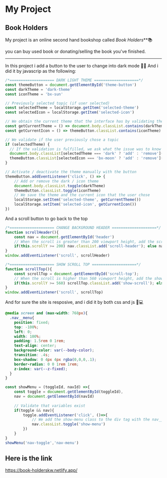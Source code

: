 # My Project
## Book Holders

My project is an online second hand bookshop called _Book Holders_**📚

you can buy used book or donating/selling the book you've finished.


------------------------
In this project i add a button to the user to change into dark mode 🔅🔆
And i did it by javascrip as the following:

```javascript
/*==================== DARK LIGHT THEME ====================*/ 
const themeButton = document.getElementById('theme-button')
const darkTheme = 'dark-theme'
const iconTheme = 'bx-sun'

// Previously selected topic (if user selected)
const selectedTheme = localStorage.getItem('selected-theme')
const selectedIcon = localStorage.getItem('selected-icon')

// We obtain the current theme that the interface has by validating the dark-theme class
const getCurrentTheme = () => document.body.classList.contains(darkTheme) ? 'dark' : 'light'
const getCurrentIcon = () => themeButton.classList.contains(iconTheme) ? 'bx-moon' : 'bx-sun'

// We validate if the user previously chose a topic
if (selectedTheme) {
  // If the validation is fulfilled, we ask what the issue was to know if we activated or deactivated the dark
  document.body.classList[selectedTheme === 'dark' ? 'add' : 'remove'](darkTheme)
  themeButton.classList[selectedIcon === 'bx-moon' ? 'add' : 'remove'](iconTheme)
}

// Activate / deactivate the theme manually with the button
themeButton.addEventListener('click', () => {
    // Add or remove the dark / icon theme
    document.body.classList.toggle(darkTheme)
    themeButton.classList.toggle(iconTheme)
    // We save the theme and the current icon that the user chose
    localStorage.setItem('selected-theme', getCurrentTheme())
    localStorage.setItem('selected-icon', getCurrentIcon())
})
```

And a scroll button to go back to the top 

```javascript
/*==================== CHANGE BACKGROUND HEADER ====================*/ 
function scrollHeader(){
    const nav = document.getElementById('header')
    // When the scroll is greater than 200 viewport height, add the scroll-header class to the header tag
    if(this.scrollY >= 200) nav.classList.add('scroll-header'); else nav.classList.remove('scroll-header')
}
window.addEventListener('scroll', scrollHeader)

/*==================== SHOW SCROLL TOP ====================*/ 
function scrollTop(){
    const scrollTop = document.getElementById('scroll-top');
    // When the scroll is higher than 560 viewport height, add the show-scroll class to the a tag with the scroll-top class
    if(this.scrollY >= 560) scrollTop.classList.add('show-scroll'); else scrollTop.classList.remove('show-scroll')
}
window.addEventListener('scroll', scrollTop)
```

And for sure the site is resposive, and i did it by both css and js 📲💻


```css
@media screen and (max-width: 768px){
  .nav__menu{
    position: fixed;
    top: -100%;
    left: 0;
    width: 100%;
    padding: 1.5rem 0 1rem;
    text-align: center;
    background-color: var(--body-color);
    transition: .4s;
    box-shadow: 0 4px 4px rgba(0,0,0,.1);
    border-radius: 0 0 1rem 1rem;
    z-index: var(--z-fixed);
  }
}
```

```javascript
const showMenu = (toggleId, navId) =>{
    const toggle = document.getElementById(toggleId),
    nav = document.getElementById(navId)
    
    // Validate that variables exist
    if(toggle && nav){
        toggle.addEventListener('click', ()=>{
            // We add the show-menu class to the div tag with the nav__menu class
            nav.classList.toggle('show-menu')
        })
    }
}
showMenu('nav-toggle','nav-menu')
```



## Here is the link 
https://book-holderskw.netlify.app/